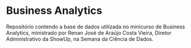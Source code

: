 # Business Analytics
Repositório contendo a base de dados utilizada no minicurso de Business Analytics, ministrado por Renan José de Araújo Costa Vieira, Diretor Administrativo da ShowUp, na Semana da Ciência de Dados.
